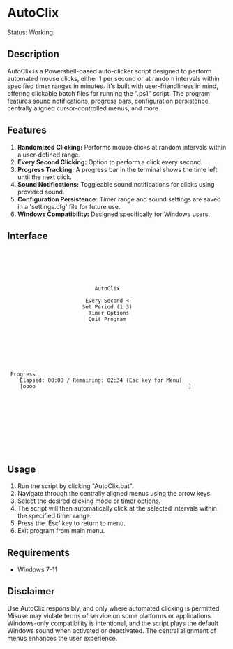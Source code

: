 # AutoClix
Status: Working.

## Description

AutoClix is a Powershell-based auto-clicker script designed to perform automated mouse clicks, either 1 per second or at random intervals within specified timer ranges in minutes. It's built with user-friendliness in mind, offering clickable batch files for running the ".ps1" script. The program features sound notifications, progress bars, configuration persistence, centrally aligned cursor-controlled menus, and more.

## Features

1. **Randomized Clicking:** Performs mouse clicks at random intervals within a user-defined range.
2. **Every Second Clicking:** Option to perform a click every second.
3. **Progress Tracking:** A progress bar in the terminal shows the time left until the next click.
4. **Sound Notifications:** Toggleable sound notifications for clicks using provided sound.
5. **Configuration Persistence:** Timer range and sound settings are saved in a 'settings.cfg' file for future use.
6. **Windows Compatibility:** Designed specifically for Windows users.

## Interface

```






                            AutoClix

                         Every Second <-
                        Set Period (1 3)
                          Timer Options
                          Quit Program







```
```

 Progress
    Elapsed: 00:08 / Remaining: 02:34 (Esc key for Menu)
    [oooo                                                 ]                                                                       











```

## Usage

1. Run the script by clicking "AutoClix.bat".
2. Navigate through the centrally aligned menus using the arrow keys.
3. Select the desired clicking mode or timer options.
4. The script will then automatically click at the selected intervals within the specified timer range.
5. Press the 'Esc' key to return to menu.
6. Exit program from main menu.

## Requirements

- Windows 7-11

## Disclaimer

Use AutoClix responsibly, and only where automated clicking is permitted. Misuse may violate terms of service on some platforms or applications. Windows-only compatibility is intentional, and the script plays the default Windows sound when activated or deactivated. The central alignment of menus enhances the user experience.
